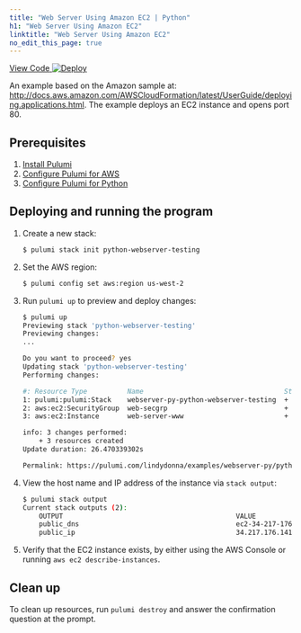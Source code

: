 ```yaml
---
title: "Web Server Using Amazon EC2 | Python"
h1: "Web Server Using Amazon EC2"
linktitle: "Web Server Using Amazon EC2"
no_edit_this_page: true
---
```


<!-- WARNING: this page was generated by a tool. Do not edit it by hand. -->
<!-- To change it, please see https://github.com/pulumi/docs/tree/master/tools/mktutorial. -->

<p class="mb-4 flex">
    <a class="flex flex-wrap items-center rounded text-xs text-white bg-blue-600 border-2 border-blue-600 px-2 mr-2 whitespace-no-wrap hover:text-white" style="height: 32px" href="https://github.com/pulumi/examples/tree/master/aws-py-webserver" target="_blank">
        <span><i class="fab fa-github pr-2"></i> View Code</span>
    </a>
    <a href="https://app.pulumi.com/new?template=https://github.com/pulumi/examples/tree/master/aws-py-webserver" target="_blank">
        <img src="https://get.pulumi.com/new/button.svg" alt="Deploy">
    </a>
</p>


An example based on the Amazon sample at:
http://docs.aws.amazon.com/AWSCloudFormation/latest/UserGuide/deploying.applications.html. The example deploys an EC2 instance and opens port 80. 

## Prerequisites

1. [Install Pulumi](https://www.pulumi.com/docs/get-started/install/)
1. [Configure Pulumi for AWS](https://www.pulumi.com/docs/intro/cloud-providers/aws/setup/)
1. [Configure Pulumi for Python](https://www.pulumi.com/docs/intro/languages/python/)

## Deploying and running the program

1. Create a new stack:

    ```bash
    $ pulumi stack init python-webserver-testing
    ```

1. Set the AWS region:

    ```bash
    $ pulumi config set aws:region us-west-2
    ```

1. Run `pulumi up` to preview and deploy changes:

    ```bash
    $ pulumi up
    Previewing stack 'python-webserver-testing'
    Previewing changes:
    ...

    Do you want to proceed? yes
    Updating stack 'python-webserver-testing'
    Performing changes:

    #: Resource Type          Name                                   Status     Extra Info
    1: pulumi:pulumi:Stack    webserver-py-python-webserver-testing  + created  
    2: aws:ec2:SecurityGroup  web-secgrp                             + created  
    3: aws:ec2:Instance       web-server-www                         + created  

    info: 3 changes performed:
        + 3 resources created
    Update duration: 26.470339302s

    Permalink: https://pulumi.com/lindydonna/examples/webserver-py/python-webserver-testing/updates/1
    ```

1. View the host name and IP address of the instance via `stack output`:

    ```bash
    $ pulumi stack output
    Current stack outputs (2):
        OUTPUT                                           VALUE
        public_dns                                       ec2-34-217-176-141.us-west-2.compute.amazonaws.com
        public_ip                                        34.217.176.141
    ```

1.  Verify that the EC2 instance exists, by either using the AWS Console or running `aws ec2 describe-instances`.

## Clean up

To clean up resources, run `pulumi destroy` and answer the confirmation question at the prompt.


